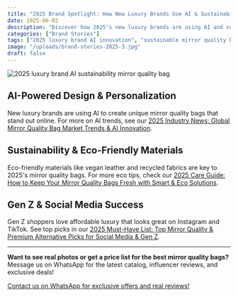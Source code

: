 ```yaml
---
title: "2025 Brand Spotlight: How New Luxury Brands Use AI & Sustainability to Create Viral Mirror Quality Bags"
date: 2025-06-02
description: "Discover how 2025's new luxury brands are using AI and sustainability to create viral mirror quality and premium alternative bags. Learn about the latest trends in affordable luxury for Gen Z."
categories: ["Brand Stories"]
tags: ["2025 luxury brand AI innovation", "sustainable mirror quality bags", "new luxury brands 2025", "affordable luxury trends", "Gen Z premium alternatives", "viral mirror quality handbags"]
image: "/uploads/brand-stories-2025-3.jpg"
draft: false
---
```


![2025 luxury brand AI sustainability mirror quality bag](/uploads/brand-stories-2025-3.jpg)

## AI-Powered Design & Personalization

New luxury brands are using AI to create unique mirror quality bags that stand out online. For more on AI trends, see our [2025 Industry News: Global Mirror Quality Bag Market Trends & AI Innovation](../industry-news-2025-3.md).

## Sustainability & Eco-Friendly Materials

Eco-friendly materials like vegan leather and recycled fabrics are key to 2025's mirror quality bags. For more eco tips, check our [2025 Care Guide: How to Keep Your Mirror Quality Bags Fresh with Smart & Eco Solutions](../care-maintenance-2025-3.md).

## Gen Z & Social Media Success

Gen Z shoppers love affordable luxury that looks great on Instagram and TikTok. See top picks in our [2025 Must-Have List: Top Mirror Quality & Premium Alternative Picks for Social Media & Gen Z](../must-have-list-2025-2.md).

---

**Want to see real photos or get a price list for the best mirror quality bags?**  
Message us on WhatsApp for the latest catalog, influencer reviews, and exclusive deals!

[Contact us on WhatsApp for exclusive offers and real reviews!](https://wa.me/19088661058)

<script type="application/ld+json">
{
  "@context": "https://schema.org",
  "@type": "Article",
  "headline": "2025 Brand Spotlight: How New Luxury Brands Use AI & Sustainability to Create Viral Mirror Quality Bags",
  "description": "Discover how 2025's new luxury brands are using AI and sustainability to create viral mirror quality and premium alternative bags. Learn about the latest trends in affordable luxury for Gen Z.",
  "image": "https://luxvibeo.com/uploads/brand-stories-2025-3.jpg",
  "author": {"@type": "Organization", "name": "LuxVibe"},
  "datePublished": "2025-06-02",
  "articleSection": "Brand Stories",
  "keywords": "2025 luxury brand AI innovation, sustainable mirror quality bags, new luxury brands 2025, affordable luxury trends, Gen Z premium alternatives, viral mirror quality handbags"
}
</script> 
